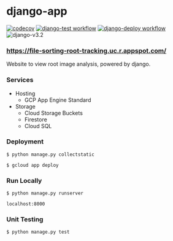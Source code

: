 # django-app

[![codecov](https://codecov.io/gh/aaronBioBot/django-app/branch/main/graph/badge.svg?token=NFMKNPAS0N)](https://codecov.io/gh/aaronBioBot/django-app)
[![django-test workflow](https://github.com/aaronBioBot/django-app/actions/workflows/django-test.yml/badge.svg)](https://github.com/aaronBioBot/django-app/actions/workflows/django-test.yml)
[![django-deploy workflow](https://github.com/aaronBioBot/django-app/actions/workflows/django-deploy.yml/badge.svg)](https://github.com/aaronBioBot/django-app/actions/workflows/django-deploy.yml)
![django-v3.2](https://img.shields.io/static/v1?label=&message=3.2&color=214a35&logo=django)

###  https://file-sorting-root-tracking.uc.r.appspot.com/

Website to view root image analysis, powered by django.

### Services

* Hosting 
    * GCP App Engine Standard
* Storage 
    * Cloud Storage Buckets
    * Firestore
    * Cloud SQL

### Deployment

```$ python manage.py collectstatic```

```$ gcloud app deploy```

### Run Locally

```$ python manage.py runserver```

```localhost:8000```

### Unit Testing

```$ python manage.py test```
